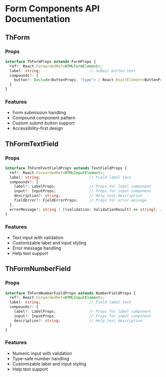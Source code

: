 # Form Components API Documentation

## ThForm

### Props

```typescript
interface ThFormProps extends FormProps {
  ref?: React.ForwardedRef<HTMLFormElement>;
  label: string;                      // Submit button text
  compounds?: {
    button?: Exclude<ButtonProps, "type"> | React.ReactElement<ButtonProps>; // Custom submit button
  }
}
```

### Features
- Form submission handling
- Compound component pattern
- Custom submit button support
- Accessibility-first design

## ThFormTextField

### Props

```typescript
interface ThFormTextFieldProps extends TextFieldProps {
  ref?: React.ForwardedRef<HTMLInputElement>;
  label: string;                      // Field label text
  compounds?: {
    label?: LabelProps;               // Props for label component
    input?: InputProps;               // Props for input component
    description?: string;             // Help text description
    fieldError?: FieldErrorProps;     // Props for error message
  },
  errorMessage?: string | ((validation: ValidationResult) => string); // Error message or generator
}
```

### Features
- Text input with validation
- Customizable label and input styling
- Error message handling
- Help text support

## ThFormNumberField

### Props

```typescript
interface ThFormNumberFieldProps extends NumberFieldProps {
  ref?: React.ForwardedRef<HTMLInputElement>;
  label: string;                      // Field label text
  compounds?: {
    label?: LabelProps;               // Props for label component
    input?: InputProps;               // Props for input component
    description?: string;             // Help text description
  }
}
```

### Features
- Numeric input with validation
- Type-safe number handling
- Customizable label and input styling
- Help text support
